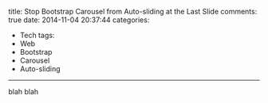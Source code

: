 title: Stop Bootstrap Carousel from Auto-sliding at the Last Slide
comments: true
date: 2014-11-04 20:37:44
categories:
- Tech
tags:
- Web
- Bootstrap
- Carousel
- Auto-sliding
---
blah blah

<!-- more -->
